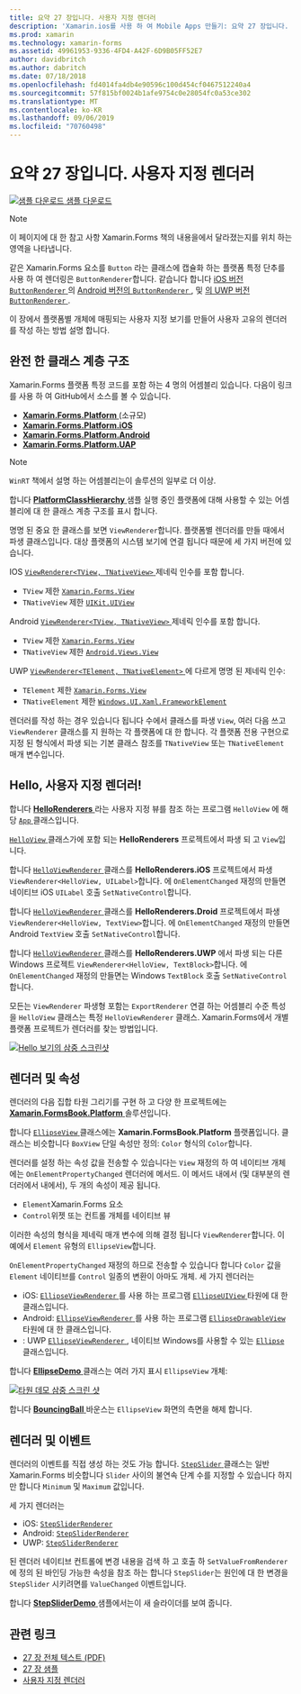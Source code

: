 ```yaml
---
title: 요약 27 장입니다. 사용자 지정 렌더러
description: 'Xamarin.ios를 사용 하 여 Mobile Apps 만들기: 요약 27 장입니다. 사용자 지정 렌더러'
ms.prod: xamarin
ms.technology: xamarin-forms
ms.assetid: 49961953-9336-4FD4-A42F-6D9B05FF52E7
author: davidbritch
ms.author: dabritch
ms.date: 07/18/2018
ms.openlocfilehash: fd4014fa4db4e90596c100d454cf0467512240a4
ms.sourcegitcommit: 57f815bf0024b1afe9754c0e28054fc0a53ce302
ms.translationtype: MT
ms.contentlocale: ko-KR
ms.lasthandoff: 09/06/2019
ms.locfileid: "70760498"
---
```

# <a name="summary-of-chapter-27-custom-renderers"></a>요약 27 장입니다. 사용자 지정 렌더러

[![샘플 다운로드](~/media/shared/download.png) 샘플 다운로드](https://github.com/xamarin/xamarin-forms-book-samples/tree/master/Chapter27)

> [!NOTE] 
> 이 페이지에 대 한 참고 사항 Xamarin.Forms 책의 내용을에서 달라졌는지를 위치 하는 영역을 나타냅니다.

같은 Xamarin.Forms 요소를 `Button` 라는 클래스에 캡슐화 하는 플랫폼 특정 단추를 사용 하 여 렌더링은 `ButtonRenderer`합니다.  같습니다 합니다 [iOS 버전 `ButtonRenderer` ](https://github.com/xamarin/Xamarin.Forms/blob/master/Xamarin.Forms.Platform.iOS/Renderers/ButtonRenderer.cs)의 [Android 버전의 `ButtonRenderer` ](https://github.com/xamarin/Xamarin.Forms/blob/master/Xamarin.Forms.Platform.Android/Renderers/ButtonRenderer.cs), 및 [의 UWP 버전 `ButtonRenderer` ](https://github.com/xamarin/Xamarin.Forms/blob/master/Xamarin.Forms.Platform.UAP/ButtonRenderer.cs).

이 장에서 플랫폼별 개체에 매핑되는 사용자 지정 보기를 만들어 사용자 고유의 렌더러를 작성 하는 방법 설명 합니다.

## <a name="the-complete-class-hierarchy"></a>완전 한 클래스 계층 구조

Xamarin.Forms 플랫폼 특정 코드를 포함 하는 4 명의 어셈블리 있습니다.
다음이 링크를 사용 하 여 GitHub에서 소스를 볼 수 있습니다.

- [**Xamarin.Forms.Platform** ](https://github.com/xamarin/Xamarin.Forms/tree/master/Xamarin.Forms.Platform) (소규모)
- [**Xamarin.Forms.Platform.iOS**](https://github.com/xamarin/Xamarin.Forms/tree/master/Xamarin.Forms.Platform.iOS)
- [**Xamarin.Forms.Platform.Android**](https://github.com/xamarin/Xamarin.Forms/tree/master/Xamarin.Forms.Platform.Android)
- [**Xamarin.Forms.Platform.UAP**](https://github.com/xamarin/Xamarin.Forms/tree/master/Xamarin.Forms.Platform.UAP)

> [!NOTE]
> `WinRT` 책에서 설명 하는 어셈블리는이 솔루션의 일부로 더 이상. 

합니다 [ **PlatformClassHierarchy** ](https://github.com/xamarin/xamarin-forms-book-samples/tree/master/Chapter27/PlatformClassHierarchy) 샘플 실행 중인 플랫폼에 대해 사용할 수 있는 어셈블리에 대 한 클래스 계층 구조를 표시 합니다.

명명 된 중요 한 클래스를 보면 `ViewRenderer`합니다. 플랫폼별 렌더러를 만들 때에서 파생 클래스입니다. 대상 플랫폼의 시스템 보기에 연결 됩니다 때문에 세 가지 버전에 있습니다.

IOS [ `ViewRenderer<TView, TNativeView>` ](https://github.com/xamarin/Xamarin.Forms/blob/master/Xamarin.Forms.Platform.iOS/ViewRenderer.cs#L25) 제네릭 인수를 포함 합니다.

- `TView` 제한 [`Xamarin.Forms.View`](xref:Xamarin.Forms.View)
- `TNativeView` 제한 [`UIKit.UIView`](xref:UIKit.UIView)

Android [ `ViewRenderer<TView, TNativeView>` ](https://github.com/xamarin/Xamarin.Forms/blob/master/Xamarin.Forms.Platform.Android/ViewRenderer.cs#L17) 제네릭 인수를 포함 합니다.

- `TView` 제한 [`Xamarin.Forms.View`](xref:Xamarin.Forms.View)
- `TNativeView` 제한 [`Android.Views.View`](xref:Android.Views.View)

UWP [ `ViewRenderer<TElement, TNativeElement>` ](https://github.com/xamarin/Xamarin.Forms/blob/master/Xamarin.Forms.Platform.UAP/ViewRenderer.cs#L6) 에 다르게 명명 된 제네릭 인수:

- `TElement` 제한 [`Xamarin.Forms.View`](xref:Xamarin.Forms.View)
- `TNativeElement` 제한 [`Windows.UI.Xaml.FrameworkElement`](/uwp/api/Windows.UI.Xaml.FrameworkElement)

렌더러를 작성 하는 경우 있습니다 됩니다 수에서 클래스를 파생 `View`, 여러 다음 쓰고 `ViewRenderer` 클래스를 지 원하는 각 플랫폼에 대 한 합니다. 각 플랫폼 전용 구현으로 지정 된 형식에서 파생 되는 기본 클래스 참조를 `TNativeView` 또는 `TNativeElement` 매개 변수입니다.

## <a name="hello-custom-renderers"></a>Hello, 사용자 지정 렌더러!

합니다 [ **HelloRenderers** ](https://github.com/xamarin/xamarin-forms-book-samples/tree/master/Chapter27/HelloRenderers) 라는 사용자 지정 뷰를 참조 하는 프로그램 `HelloView` 에 해당 [ `App` ](https://github.com/xamarin/xamarin-forms-book-samples/blob/master/Chapter27/HelloRenderers/HelloRenderers/HelloRenderers/App.cs) 클래스입니다.

[ `HelloView` ](https://github.com/xamarin/xamarin-forms-book-samples/blob/master/Chapter27/HelloRenderers/HelloRenderers/HelloRenderers/HelloView.cs) 클래스가에 포함 되는 **HelloRenderers** 프로젝트에서 파생 되 고 `View`입니다.

합니다 [ `HelloViewRenderer` ](https://github.com/xamarin/xamarin-forms-book-samples/blob/master/Chapter27/HelloRenderers/HelloRenderers/HelloRenderers.iOS/HelloViewRenderer.cs) 클래스를 **HelloRenderers.iOS** 프로젝트에서 파생 `ViewRenderer<HelloView, UILabel>`합니다. 에 `OnElementChanged` 재정의 만들면 네이티브 iOS `UILabel` 호출 `SetNativeControl`합니다.

합니다 [ `HelloViewRenderer` ](https://github.com/xamarin/xamarin-forms-book-samples/blob/master/Chapter27/HelloRenderers/HelloRenderers/HelloRenderers.Droid/HelloViewRenderer.cs) 클래스를 **HelloRenderers.Droid** 프로젝트에서 파생 `ViewRenderer<HelloView, TextView>`합니다. 에 `OnElementChanged` 재정의 만들면 Android `TextView` 호출 `SetNativeControl`합니다.

합니다 [ `HelloViewRenderer` ](https://github.com/xamarin/xamarin-forms-book-samples/blob/master/Chapter27/HelloRenderers/HelloRenderers/HelloRenderers.UWP/HelloViewRenderer.cs) 클래스를 **HelloRenderers.UWP** 에서 파생 되는 다른 Windows 프로젝트 `ViewRenderer<HelloView, TextBlock>`합니다. 에 `OnElementChanged` 재정의 만들면는 Windows `TextBlock` 호출 `SetNativeControl`합니다.

모든는 `ViewRenderer` 파생형 포함는 `ExportRenderer` 연결 하는 어셈블리 수준 특성을 `HelloView` 클래스는 특정 `HelloViewRenderer` 클래스. Xamarin.Forms에서 개별 플랫폼 프로젝트가 렌더러를 찾는 방법입니다.

[![Hello 보기의 삼중 스크린샷](images/ch27fg02-small.png "사용자 지정 렌더러")](images/ch27fg02-large.png#lightbox "사용자 지정 렌더러")

## <a name="renderers-and-properties"></a>렌더러 및 속성

렌더러의 다음 집합 타원 그리기를 구현 하 고 다양 한 프로젝트에는 [ **Xamarin.FormsBook.Platform** ](https://github.com/xamarin/xamarin-forms-book-samples/tree/master/Libraries/Xamarin.FormsBook.Platform) 솔루션입니다.

합니다 [ `EllipseView` ](https://github.com/xamarin/xamarin-forms-book-samples/blob/master/Libraries/Xamarin.FormsBook.Platform/Xamarin.FormsBook.Platform/EllipseView.cs) 클래스에는 **Xamarin.FormsBook.Platform** 플랫폼입니다. 클래스는 비슷합니다 `BoxView` 단일 속성만 정의: `Color` 형식의 `Color`합니다.

렌더러를 설정 하는 속성 값을 전송할 수 있습니다는 `View` 재정의 하 여 네이티브 개체에는 `OnElementPropertyChanged` 렌더러에 메서드. 이 메서드 내에서 (및 대부분의 렌더러에서 내에서), 두 개의 속성이 제공 됩니다.

- `Element`Xamarin.Forms 요소
- `Control`위젯 또는 컨트롤 개체를 네이티브 뷰

이러한 속성의 형식을 제네릭 매개 변수에 의해 결정 됩니다 `ViewRenderer`합니다. 이 예에서 `Element` 유형의 `EllipseView`합니다.

`OnElementPropertyChanged` 재정의 하므로 전송할 수 있습니다 합니다 `Color` 값을 `Element` 네이티브를 `Control` 일종의 변환이 아마도 개체. 세 가지 렌더러는

- iOS: [ `EllipseViewRenderer` ](https://github.com/xamarin/xamarin-forms-book-samples/blob/master/Libraries/Xamarin.FormsBook.Platform/Xamarin.FormsBook.Platform.iOS/EllipseViewRenderer.cs)를 사용 하는 프로그램 [ `EllipseUIView` ](https://github.com/xamarin/xamarin-forms-book-samples/blob/master/Libraries/Xamarin.FormsBook.Platform/Xamarin.FormsBook.Platform.iOS/EllipseUIView.cs) 타원에 대 한 클래스입니다.
- Android: [ `EllipseViewRenderer` ](https://github.com/xamarin/xamarin-forms-book-samples/blob/master/Libraries/Xamarin.FormsBook.Platform/Xamarin.FormsBook.Platform.Android/EllipseViewRenderer.cs)를 사용 하는 프로그램 [ `EllipseDrawableView` ](https://github.com/xamarin/xamarin-forms-book-samples/blob/master/Libraries/Xamarin.FormsBook.Platform/Xamarin.FormsBook.Platform.Android/EllipseDrawableView.cs) 타원에 대 한 클래스입니다.
- : UWP [ `EllipseViewRenderer` ](https://github.com/xamarin/xamarin-forms-book-samples/blob/master/Libraries/Xamarin.FormsBook.Platform/Xamarin.FormsBook.Platform.WinRT/EllipseViewRenderer.cs), 네이티브 Windows를 사용할 수 있는 [ `Ellipse` ](/uwp/api/Windows.UI.Xaml.Shapes.Ellipse) 클래스입니다.

합니다 [ **EllipseDemo** ](https://github.com/xamarin/xamarin-forms-book-samples/tree/master/Chapter27/EllipseDemo) 클래스는 여러 가지 표시 `EllipseView` 개체:

[![타원 데모 삼중 스크린 샷](images/ch27fg03-small.png "EllipseView 사용자 지정 렌더러")](images/ch27fg03-large.png#lightbox "EllipseView 사용자 지정 렌더러")

합니다 [ **BouncingBall** ](https://github.com/xamarin/xamarin-forms-book-samples/tree/master/Chapter27/BouncingBall) 바운스는 `EllipseView` 화면의 측면을 해제 합니다.

## <a name="renderers-and-events"></a>렌더러 및 이벤트

렌더러의 이벤트를 직접 생성 하는 것도 가능 합니다. [ `StepSlider` ](https://github.com/xamarin/xamarin-forms-book-samples/blob/master/Libraries/Xamarin.FormsBook.Platform/Xamarin.FormsBook.Platform/StepSlider.cs) 클래스는 일반 Xamarin.Forms 비슷합니다 `Slider` 사이의 불연속 단계 수를 지정할 수 있습니다 하지만 합니다 `Minimum` 및 `Maximum` 값입니다.

세 가지 렌더러는

- iOS: [`StepSliderRenderer`](https://github.com/xamarin/xamarin-forms-book-samples/blob/master/Libraries/Xamarin.FormsBook.Platform/Xamarin.FormsBook.Platform.iOS/StepSliderRenderer.cs)
- Android: [`StepSliderRenderer`](https://github.com/xamarin/xamarin-forms-book-samples/blob/master/Libraries/Xamarin.FormsBook.Platform/Xamarin.FormsBook.Platform.Android/StepSliderRenderer.cs)
- UWP: [`StepSliderRenderer`](https://github.com/xamarin/xamarin-forms-book-samples/blob/master/Libraries/Xamarin.FormsBook.Platform/Xamarin.FormsBook.Platform.WinRT/StepSliderRenderer.cs)

된 렌더러 네이티브 컨트롤에 변경 내용을 검색 하 고 호출 하 `SetValueFromRenderer`에 정의 된 바인딩 가능한 속성을 참조 하는 합니다 `StepSlider`는 원인에 대 한 변경을 `StepSlider` 시키려면를 `ValueChanged` 이벤트입니다.

합니다 [ **StepSliderDemo** ](https://github.com/xamarin/xamarin-forms-book-samples/tree/master/Chapter27/StepSliderDemo) 샘플에서는이 새 슬라이더를 보여 줍니다.

## <a name="related-links"></a>관련 링크

- [27 장 전체 텍스트 (PDF)](https://download.xamarin.com/developer/xamarin-forms-book/XamarinFormsBook-Ch27-Apr2016.pdf)
- [27 장 샘플](https://github.com/xamarin/xamarin-forms-book-samples/tree/master/Chapter27)
- [사용자 지정 렌더러](~/xamarin-forms/app-fundamentals/custom-renderer/index.md)
